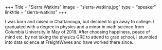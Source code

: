 +++
Title = "Sierra Watkins"
image = "sierra-watkins.jpg"
type = "speaker"
linktitle = "sierra-watkins"
+++

I was born and raised in Chattanooga, but decided to go away to college. I graduated with a degree in physics and a minor in math science from Columbia University in May of 2018. After choosing happiness, peace of mind etc. by not taking the physics GRE to attend to grad school, I stumbled into data science at FreightWaves and have worked there since.
